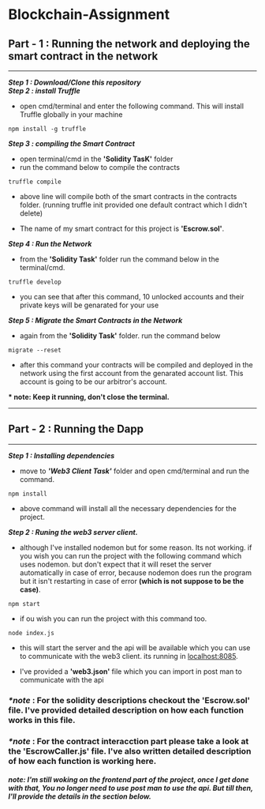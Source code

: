 # Blockchain-Assignment 
## __Part - 1 : Running the network and deploying the smart contract in the network__  
---  

___Step 1 : Download/Clone this repository___  
___Step 2 : install Truffle___  
- open cmd/terminal and enter the following command. This will install Truffle globally in your machine

~~~
npm install -g truffle  
~~~

___Step 3 : compiling the Smart Contract___
- open terminal/cmd in the __'Solidity TasK'__ folder
- run the command below to compile the contracts
~~~
truffle compile
~~~
- above line will compile both of the smart contracts in the contracts folder. 
(running truffle init provided one default contract which I didn't delete)

- The name of my smart contract for this project is __'Escrow.sol'__.

___Step 4 : Run the Network___
- from the __'Solidity Task'__ folder run the command below in the terminal/cmd.

~~~
truffle develop
~~~
- you can see that after this command, 10 unlocked accounts and their private keys will be genarated for your use  


___Step 5 : Migrate the Smart Contracts in the Network___  

- again from the __'Solidity Task'__ folder. run the command below

~~~
migrate --reset
~~~
- after this command your contracts will be compiled and deployed in the network using the first account from the genarated account list. This account is going to be our arbitror's account. 

__* note: Keep it running, don't close the terminal.__
  
---

## __Part - 2 : Running the Dapp__  
--- 
___Step 1 : Installing dependencies___
- move to ___'Web3 Client Task'___ folder and open cmd/terminal and run the command.

~~~
npm install
~~~

- above command will install all the necessary dependencies for the project.

___Step 2 : Runing the web3 server client.___
- although I've installed nodemon but for some reason. Its not working. if you wish you can run the project with the following command which uses nodemon. but don't expect that it will reset the server automatically in case of error, because nodemon does run the program but it isn't restarting in case of error __(which is not suppose to be the case)__.

~~~
npm start
~~~

- if ou wish you can run the project with this command too.

~~~
node index.js
~~~

- this will start the server and the api will be available which you can use to communicate with the web3 client. its running in [localhost:8085]().

- I've provided a __'web3.json'__ file which you can import in post man to communicate with the api 

### ___*note___ : For the solidity descriptions checkout the  __'Escrow.sol'__ file. I've provided detailed description on how each function works in this file.

### ___*note___ : For the contract interacction part please take a look at the __'EscrowCaller.js'__ file. I've also written detailed description of how each function is working here.

##### note: I'm still woking on the frontend part of the project, once I get done with that, You no longer need to use post man to use the api.  But till then, I'll provide the details in the section below.





